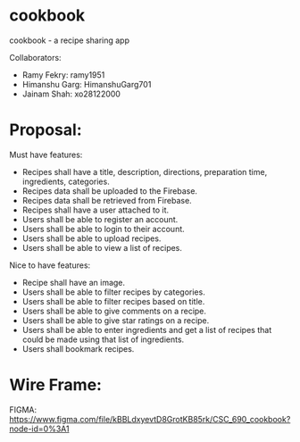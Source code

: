 # cookbook
cookbook - a recipe sharing app


Collaborators:
 - Ramy Fekry: ramy1951
 - Himanshu Garg: HimanshuGarg701
 - Jainam Shah: xo28122000

# Proposal:


Must have features:
 - Recipes shall have a title, description, directions, preparation time, ingredients, categories.
 - Recipes data shall be uploaded to the Firebase.
 - Recipes data shall be retrieved from Firebase.
 - Recipes shall have a user attached to it.
 - Users shall be able to register an account.
 - Users shall be able to login to their account.
 - Users shall be able to upload recipes.
 - Users shall be able to view a list of recipes.


Nice to have features:
 - Recipe shall have an image.
 - Users shall be able to filter recipes by categories.
 - Users shall be able to filter recipes based on title.
 - Users shall be able to give comments on a recipe.
 - Users shall be able to give star ratings on a recipe.
 - Users shall be able to enter ingredients and get a list of recipes that could be made using that list of ingredients.
 - Users shall bookmark recipes.

# Wire Frame: 
FIGMA: https://www.figma.com/file/kBBLdxyevtD8GrotKB85rk/CSC_690_cookbook?node-id=0%3A1
